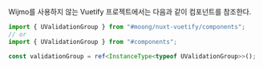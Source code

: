 Wijmo를 사용하지 않는 Vuetify 프로젝트에서는 다음과 같이 컴포넌트를 참조한다.

```typescript
import { UValidationGroup } from "#moong/nuxt-vuetify/components";
// or
import { UValidationGroup } from "#components";

const validationGroup = ref<InstanceType<typeof UValidationGroup>>();
```
